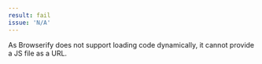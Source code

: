 ```yaml
---
result: fail
issue: 'N/A'
---
```


As Browserify does not support loading code dynamically, it cannot provide a JS file as a URL.
